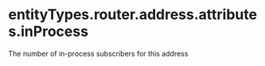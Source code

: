 # entityTypes.router.address.attributes.inProcess

The number of in-process subscribers for this address

